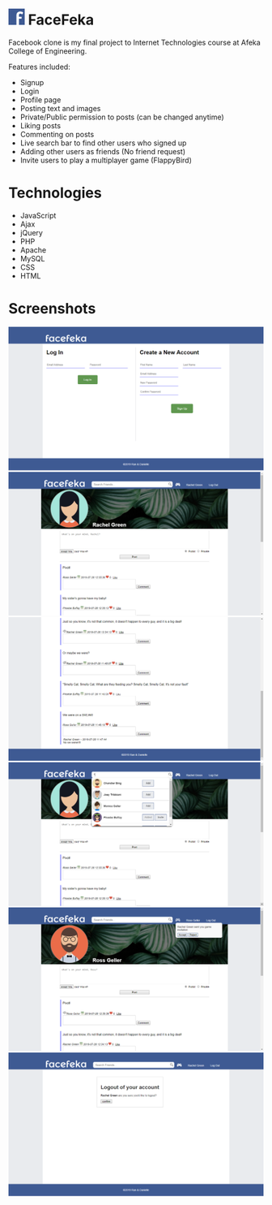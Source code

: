 # <img src="images/favicon.png"> FaceFeka
Facebook clone is my final project to Internet Technologies course at Afeka College of Engineering. 

Features included:
- Signup
- Login
- Profile page
- Posting text and images
- Private/Public permission to posts (can be changed anytime)
- Liking posts
- Commenting on posts
- Live search bar to find other users who signed up
- Adding other users as friends (No friend request)
- Invite users to play a multiplayer game (FlappyBird)

# Technologies
-	JavaScript
-	Ajax
-	jQuery
-	PHP
-	Apache
-	MySQL
-	CSS
-	HTML

# Screenshots

<img src="screenshots/index.png">
<img src="screenshots/profile.png">
<img src="screenshots/comments.png">
<img src="screenshots/live-search.png">
<img src="screenshots/invite.png">
<img src="screenshots/logout.png">
